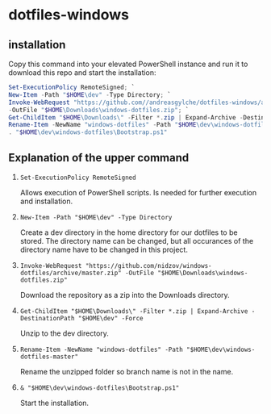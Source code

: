 # dotfiles-windows

## installation

Copy this command into your elevated PowerShell instance and run it to download this repo and start the installation:

```ps1
Set-ExecutionPolicy RemoteSigned; `
New-Item -Path "$HOME\dev" -Type Directory; `
Invoke-WebRequest "https://github.com//andreasgylche/dotfiles-windows/archive/refs/heads/main.zip" `
-OutFile "$HOME\Downloads\windows-dotfiles.zip"; `
Get-ChildItem "$HOME\Downloads\" -Filter *.zip | Expand-Archive -DestinationPath "$HOME\dev" -Force; `
Rename-Item -NewName "windows-dotfiles" -Path "$HOME\dev\windows-dotfiles-main"; `
. "$HOME\dev\windows-dotfiles\Bootstrap.ps1"
```

## Explanation of the upper command

1. `Set-ExecutionPolicy RemoteSigned`

   Allows execution of PowerShell scripts. Is needed for further execution and installation.

2. `New-Item -Path "$HOME\dev" -Type Directory`

   Create a dev directory in the home directory for our dotfiles to be stored. The directory name can be changed, but all occurances of the directory name have to be changed in this project.

3. `Invoke-WebRequest "https://github.com/nidzov/windows-dotfiles/archive/master.zip" -OutFile "$HOME\Downloads\windows-dotfiles.zip"`

   Download the repository as a zip into the Downloads directory.

4. `Get-ChildItem "$HOME\Downloads\" -Filter *.zip | Expand-Archive -DestinationPath "$HOME\dev" -Force`

   Unzip to the dev directory.

5. `Rename-Item -NewName "windows-dotfiles" -Path "$HOME\dev\windows-dotfiles-master"`

   Rename the unzipped folder so branch name is not in the name.

6. `& "$HOME\dev\windows-dotfiles\Bootstrap.ps1"`

   Start the installation.

